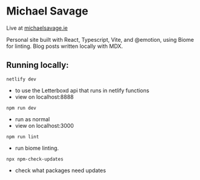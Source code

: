 # Michael Savage

Live at [michaelsavage.ie](https://michaelsavage.ie)

Personal site built with React, Typescript, Vite, and @emotion, using Biome for linting. Blog posts written locally with MDX.

## Running locally:

`netlify dev`
- to use the Letterboxd api that runs in netlify functions
- view on localhost:8888

`npm run dev`
- run as normal
- view on localhost:3000

`npm run lint`
- run biome linting.

`npx npm-check-updates`
- check what packages need updates
